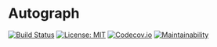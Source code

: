# Autograph

[![Build Status](https://travis-ci.org/oligus/autograph.svg?branch=master)](https://travis-ci.org/oligus/autograph)
[![License: MIT](https://img.shields.io/badge/License-MIT-yellow.svg)](https://opensource.org/licenses/MIT)
[![Codecov.io](https://codecov.io/gh/oligus/autograph/branch/master/graphs/badge.svg)](https://codecov.io/gh/oligus/autograph)
[![Maintainability](https://api.codeclimate.com/v1/badges/db45a4d29b976060fe8a/maintainability)](https://codeclimate.com/github/oligus/autograph/maintainability)
